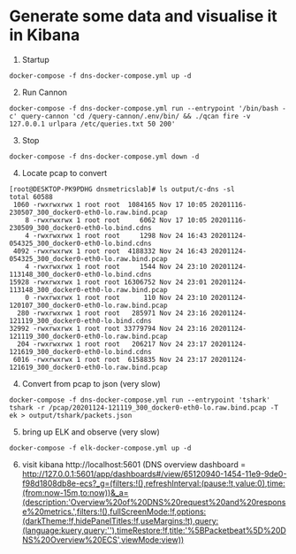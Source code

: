 # Generate some data and visualise it in Kibana

1. Startup 
```
docker-compose -f dns-docker-compose.yml up -d
```

2. Run Cannon
```
docker-compose -f dns-docker-compose.yml run --entrypoint '/bin/bash -c' query-cannon 'cd /query-cannon/.env/bin/ && ./qcan fire -v 127.0.0.1 urlpara /etc/queries.txt 50 200'
```

3. Stop
```
docker-compose -f dns-docker-compose.yml down -d
```

4. Locate pcap to convert
```
[root@DESKTOP-PK9PDHG dnsmetricslab]# ls output/c-dns -sl
total 60588
 1060 -rwxrwxrwx 1 root root  1084165 Nov 17 10:05 20201116-230507_300_docker0-eth0-lo.raw.bind.pcap
    8 -rwxrwxrwx 1 root root     6062 Nov 17 10:05 20201116-230509_300_docker0-eth0-lo.bind.cdns
    4 -rwxrwxrwx 1 root root     1298 Nov 24 16:43 20201124-054325_300_docker0-eth0-lo.bind.cdns
 4092 -rwxrwxrwx 1 root root  4188332 Nov 24 16:43 20201124-054325_300_docker0-eth0-lo.raw.bind.pcap
    4 -rwxrwxrwx 1 root root     1544 Nov 24 23:10 20201124-113148_300_docker0-eth0-lo.bind.cdns
15928 -rwxrwxrwx 1 root root 16306752 Nov 24 23:01 20201124-113148_300_docker0-eth0-lo.raw.bind.pcap
    0 -rwxrwxrwx 1 root root      110 Nov 24 23:10 20201124-120107_300_docker0-eth0-lo.raw.bind.pcap
  280 -rwxrwxrwx 1 root root   285971 Nov 24 23:16 20201124-121119_300_docker0-eth0-lo.bind.cdns
32992 -rwxrwxrwx 1 root root 33779794 Nov 24 23:16 20201124-121119_300_docker0-eth0-lo.raw.bind.pcap
  204 -rwxrwxrwx 1 root root   206217 Nov 24 23:17 20201124-121619_300_docker0-eth0-lo.bind.cdns
 6016 -rwxrwxrwx 1 root root  6158835 Nov 24 23:17 20201124-121619_300_docker0-eth0-lo.raw.bind.pcap
```

4. Convert from pcap to json (very slow)
```
docker-compose -f dns-docker-compose.yml run --entrypoint 'tshark' tshark -r /pcap/20201124-121119_300_docker0-eth0-lo.raw.bind.pcap -T ek > output/tshark/packets.json
```

5. bring up ELK and observe (very slow)
```
docker-compose -f elk-docker-compose.yml up -d
```

6. visit kibana http://localhost:5601
(DNS overview dashboard = http://127.0.0.1:5601/app/dashboards#/view/65120940-1454-11e9-9de0-f98d1808db8e-ecs?_g=(filters:!(),refreshInterval:(pause:!t,value:0),time:(from:now-15m,to:now))&_a=(description:'Overview%20of%20DNS%20request%20and%20response%20metrics.',filters:!(),fullScreenMode:!f,options:(darkTheme:!f,hidePanelTitles:!f,useMargins:!t),query:(language:kuery,query:''),timeRestore:!f,title:'%5BPacketbeat%5D%20DNS%20Overview%20ECS',viewMode:view))